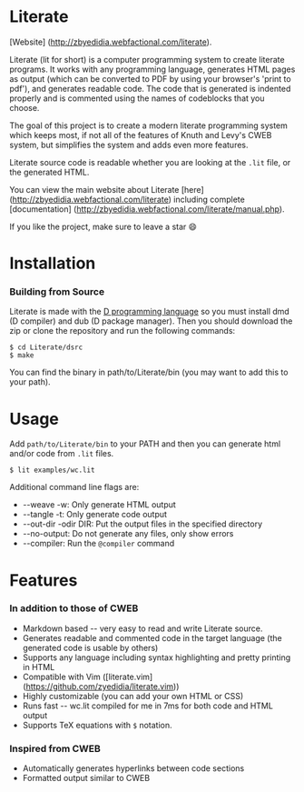 # Literate

[Website] (http://zbyedidia.webfactional.com/literate).

Literate (lit for short) is a computer programming system to create literate programs. It works with any programming language, generates HTML pages as output (which can be converted to PDF by using your browser's 'print to pdf'),
and generates readable code. The code that is generated is indented properly and is commented using the names of codeblocks that you choose.

The goal of this project is to create a modern literate programming system which keeps most, if not all of the features of Knuth and Levy's CWEB system, but simplifies the system and adds even more features.

Literate source code is readable whether you are looking at the `.lit` file, or the generated HTML.

You can view the main website about Literate [here] (http://zbyedidia.webfactional.com/literate) including complete [documentation] (http://zbyedidia.webfactional.com/literate/manual.php).

If you like the project, make sure to leave a star :smile:

# Installation

### Building from Source
Literate is made with the [D programming language](http://dlang.org) so you must install dmd (D compiler) and dub (D package manager). Then you should download the zip or clone the repository and run the following commands:

```
$ cd Literate/dsrc
$ make
```

You can find the binary in path/to/Literate/bin (you may want to add this to your path).

# Usage

Add `path/to/Literate/bin` to your PATH and then you can generate html and/or code from `.lit` files.

```
$ lit examples/wc.lit
```

Additional command line flags are:

* --weave -w: Only generate HTML output
* --tangle -t: Only generate code output
* --out-dir -odir DIR: Put the output files in the specified directory
* --no-output: Do not generate any files, only show errors
* --compiler: Run the `@compiler` command

# Features
### In addition to those of CWEB
* Markdown based -- very easy to read and write Literate source.
* Generates readable and commented code in the target language (the generated code is usable by others)
* Supports any language including syntax highlighting and pretty printing in HTML
* Compatible with Vim ([literate.vim] (https://github.com/zyedidia/literate.vim))
* Highly customizable (you can add your own HTML or CSS)
* Runs fast -- wc.lit compiled for me in 7ms for both code and HTML output
* Supports TeX equations with `$` notation.

### Inspired from CWEB
* Automatically generates hyperlinks between code sections
* Formatted output similar to CWEB
